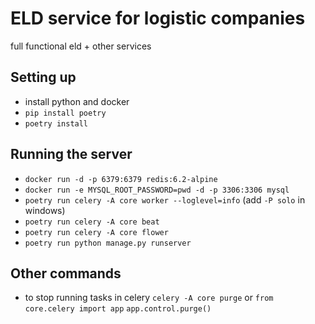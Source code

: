 # ELD service for logistic companies

full functional eld + other services

## Setting up

- install python and docker
- `pip install poetry`
- `poetry install`

## Running the server

- `docker run -d -p 6379:6379 redis:6.2-alpine`
- `docker run -e MYSQL_ROOT_PASSWORD=pwd -d -p 3306:3306 mysql`
- `poetry run celery -A core worker --loglevel=info` (add `-P solo` in windows)
- `poetry run celery -A core beat`
- `poetry run celery -A core flower`
- `poetry run python manage.py runserver`

## Other commands

- to stop running tasks in celery
  `celery -A core purge`
  or
  `from core.celery import app`
  `app.control.purge()`
